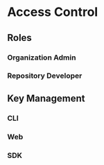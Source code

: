 # Access Control

## Roles

### Organization Admin

### Repository Developer

## Key Management

### CLI

### Web

### SDK